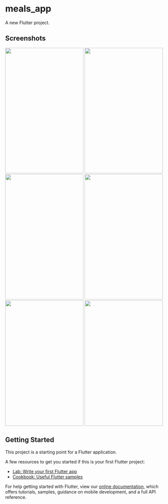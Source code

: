 # meals_app

A new Flutter project.

## Screenshots

<img height=400 width=250 src='https://res.cloudinary.com/dz5uxpwym/image/upload/v1567599188/WhatsApp_Image_2019-09-04_at_5.11.57_PM_n9js4n.jpg'/>

<img height=400 width=250 src='https://res.cloudinary.com/dz5uxpwym/image/upload/v1567599190/WhatsApp_Image_2019-09-04_at_5.11.57_PM_1_nhns7r.jpg'/>

<img height=400 width=250 src='https://res.cloudinary.com/dz5uxpwym/image/upload/v1567599168/WhatsApp_Image_2019-09-04_at_5.11.57_PM_6_cd89pd.jpg'/>

<img height=400 width=250 src='https://res.cloudinary.com/dz5uxpwym/image/upload/v1567599181/WhatsApp_Image_2019-09-04_at_5.11.57_PM_3_sr2xfj.jpg'/>

<img height=400 width=250 src='https://res.cloudinary.com/dz5uxpwym/image/upload/v1567599175/WhatsApp_Image_2019-09-04_at_5.11.57_PM_4_tzwxml.jpg'/>

<img height=400 width=250 src='https://res.cloudinary.com/dz5uxpwym/image/upload/v1567599173/WhatsApp_Image_2019-09-04_at_5.11.57_PM_5_e5chst.jpg'/>

## Getting Started

This project is a starting point for a Flutter application.

A few resources to get you started if this is your first Flutter project:

- [Lab: Write your first Flutter app](https://flutter.dev/docs/get-started/codelab)
- [Cookbook: Useful Flutter samples](https://flutter.dev/docs/cookbook)

For help getting started with Flutter, view our
[online documentation](https://flutter.dev/docs), which offers tutorials,
samples, guidance on mobile development, and a full API reference.

